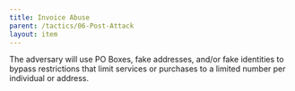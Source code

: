 ```yaml
---
title: Invoice Abuse
parent: /tactics/06-Post-Attack
layout: item
---
```


<p>The adversary will use PO Boxes, fake addresses, and/or fake identities to bypass restrictions that limit services or purchases to a limited number per individual or address.</p>
